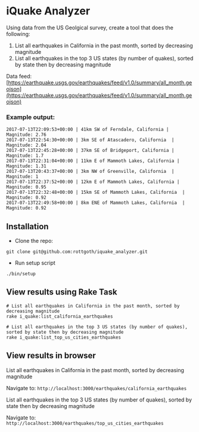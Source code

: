 # iQuake Analyzer

Using data from the US Geolgical survey, create a tool that does the following:

1. List all earthquakes in California in the past month, sorted by decreasing magnitude
2. List all earthquakes in the top 3 US states (by number of quakes), sorted by state then by decreasing magnitude

Data feed: [https://earthquake.usgs.gov/earthquakes/feed/v1.0/summary/all_month.geojson](https://earthquake.usgs.gov/earthquakes/feed/v1.0/summary/all_month.geojson)

### Example output:

```
2017-07-13T22:09:53+00:00 | 41km SW of Ferndale, California | Magnitude: 2.76
2017-07-13T22:54:30+00:00 | 3km SE of Atascadero, California  | Magnitude: 2.04
2017-07-13T22:45:28+00:00 | 37km SE of Bridgeport, California | Magnitude: 1.7
2017-07-13T22:31:04+00:00 | 11km E of Mammoth Lakes, California | Magnitude: 1.31
2017-07-13T20:43:37+00:00 | 3km NW of Greenville, California  | Magnitude: 1
2017-07-13T22:37:52+00:00 | 12km E of Mammoth Lakes, California | Magnitude: 0.95
2017-07-13T22:32:48+00:00 | 15km SE of Mammoth Lakes, California  | Magnitude: 0.92
2017-07-13T22:49:58+00:00 | 8km ENE of Mammoth Lakes, California  | Magnitude: 0.92
```

## Installation

- Clone the repo:
```
git clone git@github.com:rottgoth/iquake_analyzer.git
```

- Run setup script
```
./bin/setup
```

## View results using Rake Task

```
# List all earthquakes in California in the past month, sorted by decreasing magnitude
rake i_quake:list_california_earthquakes

# List all earthquakes in the top 3 US states (by number of quakes), sorted by state then by decreasing magnitude
rake i_quake:list_top_us_cities_earthquakes
```

## View results in browser

List all earthquakes in California in the past month, sorted by decreasing magnitude

Navigate to: `http://localhost:3000/earthquakes/california_earthquakes`

List all earthquakes in the top 3 US states (by number of quakes), sorted by state then by decreasing magnitude

Navigate to: `http://localhost:3000/earthquakes/top_us_cities_earthquakes`
